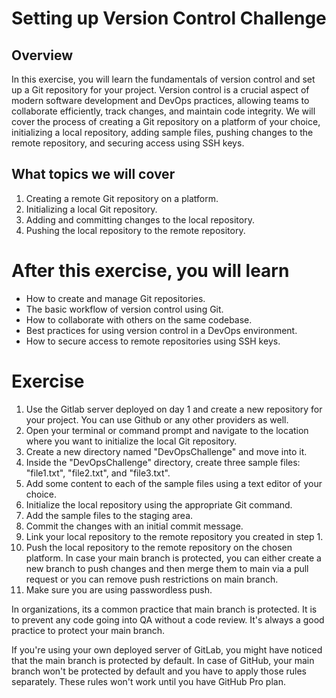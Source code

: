 # Setting up Version Control Challenge

## Overview

In this exercise, you will learn the fundamentals of version control and set up a Git repository for your project. Version control is a crucial aspect of modern software development and DevOps practices, allowing teams to collaborate efficiently, track changes, and maintain code integrity. We will cover the process of creating a Git repository on a platform of your choice, initializing a local repository, adding sample files, pushing changes to the remote repository, and securing access using SSH keys.

## What topics we will cover

1. Creating a remote Git repository on a platform.
1. Initializing a local Git repository.
1. Adding and committing changes to the local repository.
1. Pushing the local repository to the remote repository.

# After this exercise, you will learn

-   How to create and manage Git repositories.
-   The basic workflow of version control using Git.
-   How to collaborate with others on the same codebase.
-   Best practices for using version control in a DevOps environment.
-   How to secure access to remote repositories using SSH keys.

# Exercise

1. Use the Gitlab server deployed on day 1 and create a new repository for your project. You can use Github or any other providers as well.
2. Open your terminal or command prompt and navigate to the location where you want to initialize the local Git repository.
3. Create a new directory named "DevOpsChallenge" and move into it.
4. Inside the "DevOpsChallenge" directory, create three sample files: "file1.txt", "file2.txt", and "file3.txt".
5. Add some content to each of the sample files using a text editor of your choice.
6. Initialize the local repository using the appropriate Git command.
7. Add the sample files to the staging area.
8. Commit the changes with an initial commit message.
9. Link your local repository to the remote repository you created in step 1.
10. Push the local repository to the remote repository on the chosen platform. In case your main branch is protected, you can either create a new branch to push changes and then merge them to main via a pull request or you can remove push restrictions on main branch.
11. Make sure you are using passwordless push.

In organizations, its a common practice that main branch is protected. It is to prevent any code going into QA without a code review. It's always a good practice to protect your main branch.

If you're using your own deployed server of GitLab, you might have noticed that the main branch is protected by default. In case of GitHub, your main branch won't be protected by default and you have to apply those rules separately. These rules won't work until you have GitHub Pro plan.
